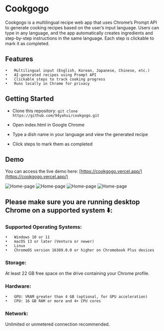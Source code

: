 # Cookgogo
Cookgogo is a multilingual recipe web app that uses Chrome’s Prompt API to generate cooking recipes based on the user’s input language. Users can type in any language, and the app automatically creates ingredients and step-by-step instructions in the same language. Each step is clickable to mark it as completed.

## Features
	•	Multilingual input (English, Korean, Japanese, Chinese, etc.)
	•	AI-generated recipes using Prompt API
	•	Clickable steps to track cooking progress
	•	Runs locally in Chrome for privacy

## Getting Started
- Clone this repository:
  ```git clone https://github.com/94yahui/cookgogo.git```

- Open index.html in Google Chrome
- Type a dish name in your language and view the generated recipe
- Click steps to mark them as completed

## Demo
You can access the live demo here: [https://cookgogo.vercel.app/](https://cookgogo.vercel.app/)

![Home-page](./demo-images/home-page.png)
![Home-page](./demo-images/search-result-English.png)
![Home-page](./demo-images/search-result-Spanish.png)
![Home-page](./demo-images/search-result-Chinese.png)

## Please make sure you are running desktop Chrome on a supported system ⬇️:

### Supported Operating Systems:
	•	Windows 10 or 11
	•	macOS 13 or later (Ventura or newer)
	•	Linux
	•	ChromeOS version 16389.0.0 or higher on Chromebook Plus devices

### Storage:
At least 22 GB free space on the drive containing your Chrome profile.

### Hardware:
	•	GPU: VRAM greater than 4 GB (optional, for GPU acceleration)
	•	CPU: 16 GB RAM or more and 4+ CPU cores

### Network:
Unlimited or unmetered connection recommended.

